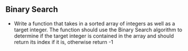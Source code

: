 ## Binary Search

- Write a function that takes in a sorted array of integers as well as a target integer. The function should use the Binary Search algorithm to determine if the target integer is contained in the array and should return its index if it is, otherwise return -1